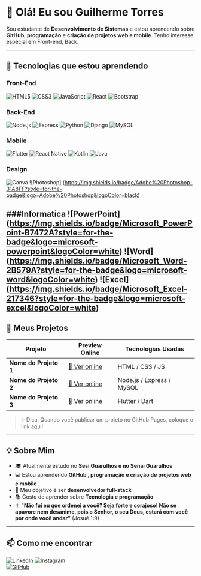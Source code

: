 # 👋 Olá! Eu sou Guilherme Torres

Sou estudante de **Desenvolvimento de Sistemas** e estou aprendendo sobre **GitHub**, **programação** e **criação de projetos web e mobile**. Tenho interesse especial em Front-end, Back.

---

## 🎯 Tecnologias que estou aprendendo

### Front-End
![HTML5](https://img.shields.io/badge/-HTML5-E34F26?style=flat-square&logo=html5&logoColor=white)
![CSS3](https://img.shields.io/badge/-CSS3-1572B6?style=flat-square&logo=css3)
![JavaScript](https://img.shields.io/badge/-JavaScript-F7DF1E?style=flat-square&logo=javascript&logoColor=black)
![React](https://img.shields.io/badge/-React-61DAFB?style=flat-square&logo=react&logoColor=black)
![Bootstrap](https://img.shields.io/badge/-Bootstrap-7952B3?style=flat-square&logo=bootstrap&logoColor=white)

### Back-End
![Node.js](https://img.shields.io/badge/-Node.js-339933?style=flat-square&logo=node.js&logoColor=white)
![Express](https://img.shields.io/badge/-Express-000000?style=flat-square&logo=express&logoColor=white)
![Python](https://img.shields.io/badge/-Python-3776AB?style=flat-square&logo=python&logoColor=white)
![Django](https://img.shields.io/badge/-Django-092E20?style=flat-square&logo=django&logoColor=white)
![MySQL](https://img.shields.io/badge/-MySQL-4479A1?style=flat-square&logo=mysql&logoColor=white)

### Mobile
![Flutter](https://img.shields.io/badge/-Flutter-02569B?style=flat-square&logo=flutter&logoColor=white)
![React Native](https://img.shields.io/badge/-React_Native-61DAFB?style=flat-square&logo=react&logoColor=black)
![Kotlin](https://img.shields.io/badge/-Kotlin-0095D5?style=flat-square&logo=kotlin&logoColor=white)
![Java](https://img.shields.io/badge/-Java-007396?style=flat-square&logo=java&logoColor=white)

### Design
![Canva](https://img.shields.io/badge/Canva-%2300C4CC.svg?&style=for-the-badge&logo=Canva&logoColor=white)
![Photoshop] (https://img.shields.io/badge/Adobe%20Photoshop-31A8FF?style=for-the-badge&logo=Adobe%20Photoshop&logoColor=black)

###Informatica
![PowerPoint] (https://img.shields.io/badge/Microsoft_PowerPoint-B7472A?style=for-the-badge&logo=microsoft-powerpoint&logoColor=white)
![Word] (https://img.shields.io/badge/Microsoft_Word-2B579A?style=for-the-badge&logo=microsoft-word&logoColor=white)
![Excel] (https://img.shields.io/badge/Microsoft_Excel-217346?style=for-the-badge&logo=microsoft-excel&logoColor=white)
---

## 🚀 Meus Projetos

| Projeto               | Preview Online                        | Tecnologias Usadas        |
|-----------------------|-------------------------------------|--------------------------|
| **Nome do Projeto 1** | [🔗 Ver online](https://seu-link.com) | HTML / CSS / JS          |
| **Nome do Projeto 2** | [🔗 Ver online](https://seu-link.com) | Node.js / Express / MySQL|
| **Nome do Projeto 3** | [🔗 Ver online](https://seu-link.com) | Flutter / Dart           |

> 💡 Dica: Quando você publicar um projeto no GitHub Pages, coloque o link aqui!

---

## 💡 Sobre Mim

- 🎓 Atualmente estudo no **Sesi Guarulhos e no Senai Guarulhos**
- 💻 Estou aprendendo **GitHub , programação e criação de projetos web e mobile .**
- 🎯 Meu objetivo é ser **desenvolvedor full-stack**
- 📚 Gosto de aprender sobre **Tecnologia e programação**
- ✝ **"Não fui eu que ordenei a você? Seja forte e corajoso! Não se apavore nem desanime, pois o Senhor, o seu Deus, estará com você por onde você andar"** (Josué 1:9)

---

## 📫 Como me encontrar

[![LinkedIn](https://img.shields.io/badge/-LinkedIn-blue?style=flat-square&logo=linkedin&logoColor=white)](https://www.linkedin.com/in/guilherme-torres-063a362b7/)
[![Instagram](https://img.shields.io/badge/-Instagram-E4405F?style=flat-square&logo=instagram&logoColor=white)](https://instagram.com/guibtorres)  
[![GitHub](https://img.shields.io/badge/-GitHub-181717?style=flat-square&logo=github&logoColor=white)](https://github.com/Guitorres109)
